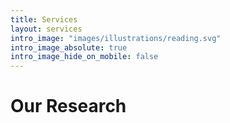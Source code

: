 ```yaml
---
title: Services
layout: services
intro_image: "images/illustrations/reading.svg"
intro_image_absolute: true
intro_image_hide_on_mobile: false
---
```


# Our Research
